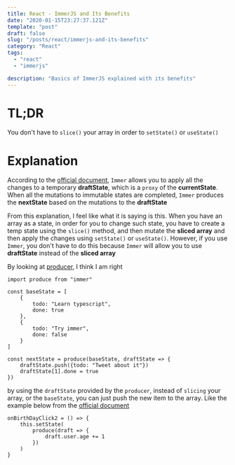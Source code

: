 ```yaml
---
title: React - ImmerJS and Its Benefits
date: "2020-01-15T23:27:37.121Z"
template: "post"
draft: false
slug: "/posts/react/immerjs-and-its-benefits"
category: "React"
tags:
  - "react"
  - "immerjs"

description: "Basics of ImmerJS explained with its benefits"
---
```


# TL;DR

You don't have to `slice()` your array in order to `setState()` or `useState()`

# Explanation

According to the [official document](https://immerjs.github.io/immer/docs/introduction), `Immer` allows you to apply all the changes to a temporary **draftState**, which is a `proxy` of the **currentState**. When all the mutations to immutable states are completed, `Immer` produces the **nextState** based on the mutations to the **draftState**

From this explanation, I feel like what it is saying is this. When you have an array as a state, in order for you to change such state, you have to create a temp state using the `slice()` method, and then mutate the **sliced array** and then apply the changes using `setState()` or `useState()`. However, if you use `Immer`, you don't have to do this because `Immer` will allow you to use **draftState** instead of the **sliced array**

By looking at [producer](https://immerjs.github.io/immer/docs/produce), I think I am right

```
import produce from "immer"

const baseState = [
    {
        todo: "Learn typescript",
        done: true
    },
    {
        todo: "Try immer",
        done: false
    }
]

const nextState = produce(baseState, draftState => {
    draftState.push({todo: "Tweet about it"})
    draftState[1].done = true
})
```

by using the `draftState` provided by the `producer`, instead of `slicing` your array, or the `baseState`, you can just push the new item to the array. Like the example below from the [official document](https://immerjs.github.io/immer/docs/example-setstate)

```
onBirthDayClick2 = () => {
    this.setState(
        produce(draft => {
            draft.user.age += 1
        })
    )
}
```
